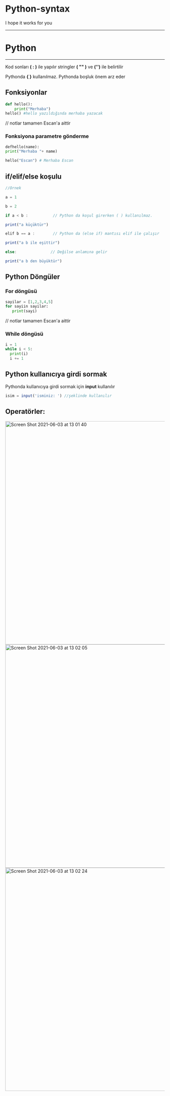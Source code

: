 # Python-syntax

I hope it works for you

---
# Python

---

Kod sonları **( : )** ile yapılır stringler **( "" )** ve **('')** ile belirtilir

Pythonda **{ }** kullanılmaz. Pythonda boşluk önem arz eder

## Fonksiyonlar

```python
def hello():
    print("Merhaba")
hello() #hello yazıldığında merhaba yazacak
```
// notlar tamamen Escan'a aittir
### Fonksiyona parametre gönderme

```python
defhello(name):
print("Merhaba "+ name)

hello("Escan") # Merhaba Escan
```

## if/elif/else koşulu

```jsx
//Örnek

a = 1

b = 2

if a < b :           // Python da koşul girerken ( ) kullanılmaz.

print("a küçüktür")

elif b == a :        // Python da (else if) mantısı elif ile çalışır

print("a b ile eşittir")

else:               // Değilse anlamına gelir

print("a b den büyüktür")
```

## Python Döngüler

### For döngüsü

```python
sayilar = [1,2,3,4,5]
for sayiin sayilar:
   print(sayi)
```
// notlar tamamen Escan'a aittir
### While döngüsü

```python
i = 1
while i < 5:
  print(i)
  i += 1
```

## Python kullanıcıya girdi sormak

Pythonda kullanıcıya girdi sormak için **input** kullanılır

```jsx
isim = input('isminiz: ') //şeklinde kullanılır
```

## Operatörler:

<img width="706" alt="Screen Shot 2021-06-03 at 13 01 40" src="https://user-images.githubusercontent.com/84273839/120626948-d93b0280-c46b-11eb-9881-824b0f94d1ff.png">

<img width="706" alt="Screen Shot 2021-06-03 at 13 02 05" src="https://user-images.githubusercontent.com/84273839/120627003-e6f08800-c46b-11eb-9b6a-84f379d54e35.png">

<img width="706" alt="Screen Shot 2021-06-03 at 13 02 24" src="https://user-images.githubusercontent.com/84273839/120627059-f243b380-c46b-11eb-8cbd-394a23d0f289.png">



